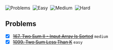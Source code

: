 ![Problems](https://img.shields.io/badge/Total_Problems-0-blueviolet)&nbsp;
![Easy](https://img.shields.io/badge/Easy-1-success)&nbsp;
![Medium](https://img.shields.io/badge/Medium-1-orange)&nbsp;
![Hard](https://img.shields.io/badge/Hard-0-red)

## Problems

* [x] ~~[167. Two Sum II - Input Array Is Sorted](https://leetcode.com/problems/two-sum-ii-input-array-is-sorted/)~~ `medium`
* [x] ~~[1099. Two Sum Less Than K](https://leetcode.com/problems/two-sum-less-than-k/)~~ `easy`
